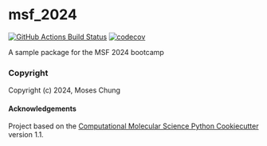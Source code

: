 msf_2024
==============================
[//]: # (Badges)
[![GitHub Actions Build Status](https://github.com/REPLACE_WITH_OWNER_ACCOUNT/msf_2024/workflows/CI/badge.svg)](https://github.com/REPLACE_WITH_OWNER_ACCOUNT/msf_2024/actions?query=workflow%3ACI)
[![codecov](https://codecov.io/gh/REPLACE_WITH_OWNER_ACCOUNT/msf_2024/branch/main/graph/badge.svg)](https://codecov.io/gh/REPLACE_WITH_OWNER_ACCOUNT/msf_2024/branch/main)


A sample package for the MSF 2024 bootcamp

### Copyright

Copyright (c) 2024, Moses Chung


#### Acknowledgements
 
Project based on the 
[Computational Molecular Science Python Cookiecutter](https://github.com/molssi/cookiecutter-cms) version 1.1.
